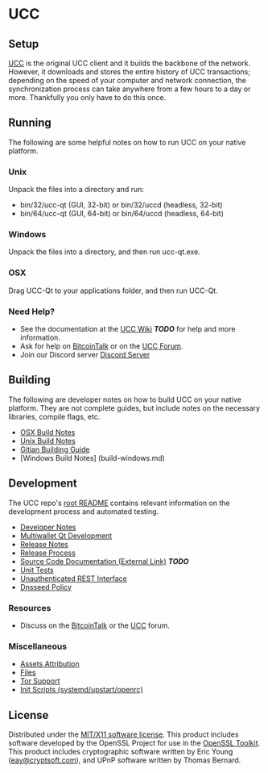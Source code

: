 UCC
=====================

Setup
---------------------
[UCC](http://uccnetwork.org/wallet) is the original UCC client and it builds the backbone of the network. However, it downloads and stores the entire history of UCC transactions; depending on the speed of your computer and network connection, the synchronization process can take anywhere from a few hours to a day or more. Thankfully you only have to do this once.

Running
---------------------
The following are some helpful notes on how to run UCC on your native platform.

### Unix

Unpack the files into a directory and run:

- bin/32/ucc-qt (GUI, 32-bit) or bin/32/uccd (headless, 32-bit)
- bin/64/ucc-qt (GUI, 64-bit) or bin/64/uccd (headless, 64-bit)

### Windows

Unpack the files into a directory, and then run ucc-qt.exe.

### OSX

Drag UCC-Qt to your applications folder, and then run UCC-Qt.

### Need Help?

* See the documentation at the [UCC Wiki](https://en.uccnetwork.org/wiki/Main_Page) ***TODO***
for help and more information.
* Ask for help on [BitcoinTalk](https://bitcointalk.org) or on the [UCC Forum](http://forum.uccnetwork.org/).
* Join our Discord server [Discord Server](https://discord.gg/S9adMgS)

Building
---------------------
The following are developer notes on how to build UCC on your native platform. They are not complete guides, but include notes on the necessary libraries, compile flags, etc.

- [OSX Build Notes](build-osx.md)
- [Unix Build Notes](build-unix.md)
- [Gitian Building Guide](gitian-building.md)
- [Windows Build Notes] (build-windows.md)

Development
---------------------
The UCC repo's [root README](https://github.com/UCC-Core/UCC/blob/master/README.md) contains relevant information on the development process and automated testing.

- [Developer Notes](developer-notes.md)
- [Multiwallet Qt Development](multiwallet-qt.md)
- [Release Notes](release-notes.md)
- [Release Process](release-process.md)
- [Source Code Documentation (External Link)](https://dev.visucore.com/bitcoin/doxygen/) ***TODO***
- [Unit Tests](unit-tests.md)
- [Unauthenticated REST Interface](REST-interface.md)
- [Dnsseed Policy](dnsseed-policy.md)


### Resources

* Discuss on the [BitcoinTalk](https://bitcointalk.org/index.php?topic=1262920.0) or the [UCC](http://forum.uccnetwork.org/) forum.

### Miscellaneous
- [Assets Attribution](assets-attribution.md)
- [Files](files.md)
- [Tor Support](tor.md)
- [Init Scripts (systemd/upstart/openrc)](init.md)

License
---------------------
Distributed under the [MIT/X11 software license](http://www.opensource.org/licenses/mit-license.php).
This product includes software developed by the OpenSSL Project for use in the [OpenSSL Toolkit](https://www.openssl.org/). This product includes
cryptographic software written by Eric Young ([eay@cryptsoft.com](mailto:eay@cryptsoft.com)), and UPnP software written by Thomas Bernard.
